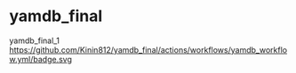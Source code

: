 # yamdb_final
yamdb_final_1
https://github.com/Kinin812/yamdb_final/actions/workflows/yamdb_workflow.yml/badge.svg
